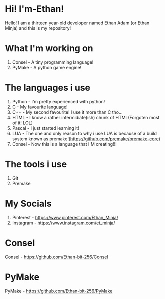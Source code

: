 # Hi! I'm-Ethan! 
Hello! I am a thirteen year-old developer named Ethan Adam (or Ethan Minja) and this is my repository!

# What I'm working on
1. Consel - A tiny programming language!
2. PyMake - A python game engine!

# The languages i use
1. Python - I'm pretty experienced with python!
2. C - My favourite language!
3. C++ - My second favourite! I use it more than C tho...
4. HTML - I know a rather intermidiate(ish) chunk of HTML(Forgoten most of it! LOL)
5. Pascal - I just started learning it!
6. LUA - The one and only reason to why i use LUA is because of a build system known as premake!(https://github.com/premake/premake-core)
7. Consel - Now this is a language that I'M creating!!!


# The tools i use
1. Git
2. Premake

# My Socials
1. Pinterest - https://www.pinterest.com/Ethan_Minja/
2. Instagram - https://www.instagram.com/et_minja/

# Consel
Consel - https://github.com/Ethan-bit-256/Consel

# PyMake
PyMake - https://github.com/Ethan-bit-256/PyMake

